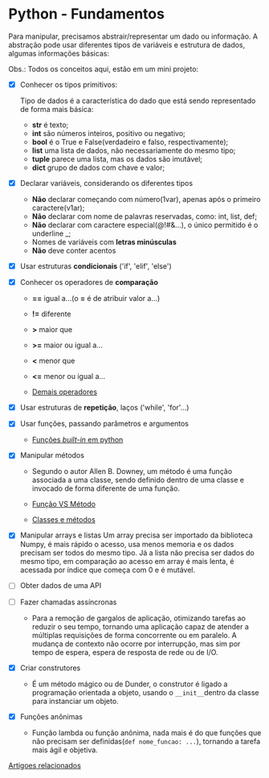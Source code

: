 ﻿# Python - Fundamentos

Para manipular, precisamos abstrair/representar um dado ou informação. A abstração pode usar diferentes tipos de variáveis e estrutura de dados, algumas informações básicas:

Obs.: Todos os conceitos aqui, estão em um mini projeto: 

- [x] Conhecer os tipos primitivos:

  Tipo de dados é a característica do dado que está sendo representado de forma mais básica:

  - **str** é texto;
  - **int** são números inteiros, positivo ou negativo;
  - **bool** é o True e False(verdadeiro e falso, respectivamente);
  - **list** uma lista de dados, não necessariamente do mesmo tipo;
  - **tuple** parece uma lista, mas os dados são imutável;
  - **dict** grupo de dados com chave e valor;

- [x] Declarar variáveis, considerando os diferentes tipos

  - **Não** declarar começando com número(1var), apenas após o primeiro caractere(v1ar);
  - **Não** declarar com nome de palavras reservadas, como: int, list, def;
  - **Não** declarar com caractere especial(@!#&...), o único permitido é o underline _;
  - Nomes de variáveis com **letras minúsculas**
  - **Não** deve conter acentos

- [x] Usar estruturas **condicionais** ('if', 'elif', 'else')

- [x] Conhecer os operadores de **comparação**
  - **==** igual a...(o **=** é de atribuir valor a...)
  - **!=** diferente
  - **>** maior que
  - **>=** maior ou igual a...
  - **<** menor que
  - **<=** menor ou igual a...

  - [Demais operadores](https://www.devmedia.com.br/operadores-no-python/40693)

- [x] Usar estruturas de **repetição**, laços ('while', 'for'...)

- [x] Usar funções, passando parâmetros e argumentos

  - [Funções *built-in* em python](https://docs.python.org/3/library/functions.html#built-in-functions)

- [x] Manipular métodos

  - Segundo o autor Allen B. Downey, um método é uma função associada a uma classe, sendo definido dentro de uma classe e invocado de forma diferente de uma função.

  - [Função VS Método](http://excript.com/python/introducao-funcoes-python.html#:~:text=FUN%C3%87%C3%83O%20vs%20M%C3%89TODO&text=Toda%20fun%C3%A7%C3%A3o%20%C3%A9%20um%20bloco,par%C3%A2metros%20e%20NUNCA%20retorna%20valores.)

  - [Classes e métodos](https://penseallen.github.io/PensePython2e/17-classes-metodos.html)

- [x] Manipular arrays e listas
Um array precisa ser importado da biblioteca Numpy, é mais rápido o acesso, usa menos memoria e os dados precisam ser todos do mesmo tipo. Já a lista não precisa ser dados do mesmo tipo, em comparação ao acesso em array é mais lenta, é acessada por índice que começa com 0 e é mutável.

- [ ] Obter dados de uma API

- [ ] Fazer chamadas assíncronas
  - Para a remoção de gargalos de aplicação, otimizando tarefas ao reduzir o seu tempo, tornando uma aplicação capaz de atender a múltiplas requisições de forma concorrente ou em paralelo. A mudança de contexto não ocorre por interrupção, mas sim por tempo de espera, espera de resposta de rede ou de I/O.

- [x] Criar construtores
  - É um método mágico ou de Dunder, o construtor é ligado a programação orientada a objeto, usando o `__init__`dentro da classe para instanciar um objeto.

- [x] Funções anônimas
  - Função lambda ou função anônima, nada mais é do que funções que não precisam ser definidas(`def nome_funcao: ...`), tornando a tarefa mais ágil e objetiva.

[Artigoes relacionados](https://techguide.sh/pt-BR/path/python/python-fundamentals/)
